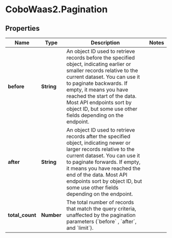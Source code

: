 # CoboWaas2.Pagination

## Properties

Name | Type | Description | Notes
------------ | ------------- | ------------- | -------------
**before** | **String** | An object ID used to retrieve records before the specified object, indicating earlier or smaller records relative to the current dataset. You can use it to paginate backwards.   If empty, it means you have reached the start of the data.    Most API endpoints sort by object ID, but some use other fields depending on the endpoint.  | 
**after** | **String** | An object ID used to retrieve records after the specified object, indicating newer or larger records relative to the current dataset. You can use it to paginate forwards.    If empty, it means you have reached the end of the data.    Most API endpoints sort by object ID, but some use other fields depending on the endpoint.  | 
**total_count** | **Number** | The total number of records that match the query criteria, unaffected by the pagination parameters (&#x60;before&#x60; , &#x60;after&#x60;, and &#x60;limit&#x60;). | 



